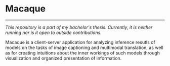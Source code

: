 # Macaque
---

*This repository is a part of my bachelor's thesis. Currently, it is neither running nor is it open to outside contributions.*

Macaque is a client-server application for analyzing inference resutls of models on the tasks of image captioning and multimodal translation, as well as for creating intuitions about the inner workings of such models through visualization and organized presentation of information.

